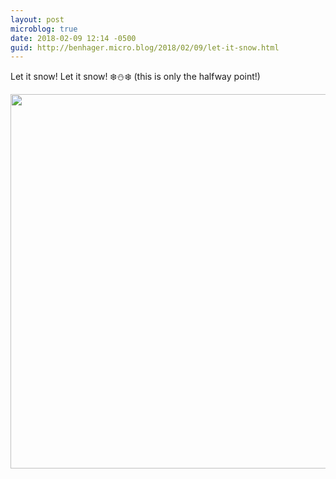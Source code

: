 ```yaml
---
layout: post
microblog: true
date: 2018-02-09 12:14 -0500
guid: http://benhager.micro.blog/2018/02/09/let-it-snow.html
---
```

Let it snow! Let it snow! ❄️⛄️❄️ (this is only the halfway point!)

<img src="http://hager.blog/uploads/2018/c8af2f89c6.jpg" width="600" height="599" />
